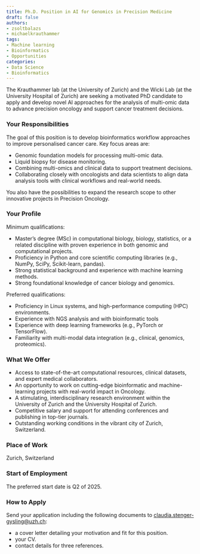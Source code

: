 ```yaml
---
title: Ph.D. Position in AI for Genomics in Precision Medicine
draft: false
authors:
- zsoltbalazs
- michaelkrauthammer
tags: 
- Machine learning
- Bioinformatics
- Opportunities
categories:
- Data Science
- Bioinformatics
---
```


The Krauthammer lab (at the University of Zurich) and the Wicki Lab (at the University Hospital of Zurich) are seeking a motivated PhD candidate to apply and develop novel AI approaches for the analysis of multi-omic data to advance precision oncology and support cancer treatment decisions.

### Your Responsibilities

The goal of this position is to develop bioinformatics workflow approaches to improve personalised cancer care. Key focus areas are:

- Genomic foundation models for processing multi-omic data.
- Liquid biopsy for disease monitoring.
- Combining multi-omics and clinical data to support treatment decisions.
- Collaborating closely with oncologists and data scientists to align data analysis tools with clinical workflows and real-world needs.   

You also have the possibilities to expand the research scope to other innovative projects in Precision Oncology.

### Your Profile

Minimum qualifications:
- Master’s degree (MSc) in computational biology, biology, statistics, or a related discipline with proven experience in both genomic and computational projects.
- Proficiency in Python and core scientific computing libraries (e.g., NumPy, SciPy, Scikit-learn, pandas).
- Strong statistical background and experience with machine learning methods.
- Strong foundational knowledge of cancer biology and genomics.

Preferred qualifications:
- Proficiency in Linux systems, and high-performance computing (HPC) environments.
- Experience with NGS analysis and with bioinformatic tools
- Experience with deep learning frameworks (e.g., PyTorch or TensorFlow).
- Familiarity with multi-modal data integration (e.g., clinical, genomics, proteomics).

### What We Offer
- Access to state-of-the-art computational resources, clinical datasets, and expert medical collaborators.
- An opportunity to work on cutting-edge bioinformatic and machine-learning projects with real-world impact in Oncology.
- A stimulating, interdisciplinary research environment within the University of Zurich and the University Hospital of Zurich.
- Competitive salary and support for attending conferences and publishing in top-tier journals.
- Outstanding working conditions in the vibrant city of Zurich, Switzerland.

### Place of Work
Zurich, Switzerland

### Start of Employment
The preferred start date is Q2 of 2025.

### How to Apply
Send your application including the following documents to claudia.stenger-gysling@uzh.ch:
- a cover letter detailing your motivation and fit for this position.
- your CV.
- contact details for three references.